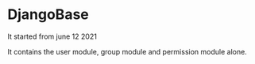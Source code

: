 # DjangoBase
It started from june 12 2021

It contains the user module, group module and permission module alone.

